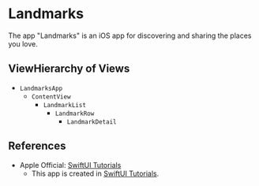 # Landmarks

The app "Landmarks" is an iOS app for discovering and sharing the places you love.

## ViewHierarchy of Views

- `LandmarksApp`
  - `ContentView`
    - `LandmarkList`
      - `LandmarkRow`
        - `LandmarkDetail`

## References

- Apple Official: [SwiftUI Tutorials](https://developer.apple.com/tutorials/swiftui)
  - This app is created in [SwiftUI Tutorials](https://developer.apple.com/tutorials/swiftui).
